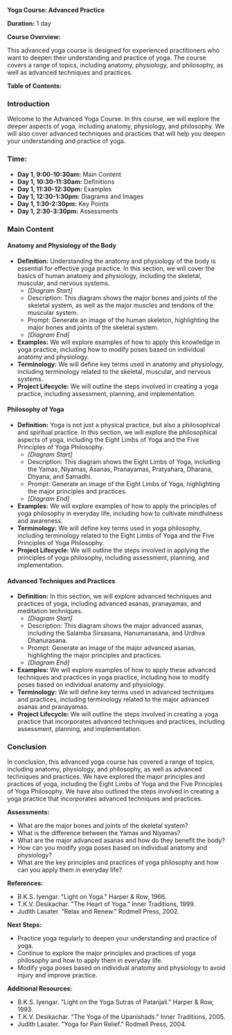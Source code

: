 **Yoga Course: Advanced Practice**

**Duration:** 1 day

**Course Overview:**

This advanced yoga course is designed for experienced practitioners who want to deepen their understanding and practice of yoga. The course covers a range of topics, including anatomy, physiology, and philosophy, as well as advanced techniques and practices.

**Table of Contents:**

### Introduction

Welcome to the Advanced Yoga Course. In this course, we will explore the deeper aspects of yoga, including anatomy, physiology, and philosophy. We will also cover advanced techniques and practices that will help you deepen your understanding and practice of yoga.

### Time:

* **Day 1, 9:00-10:30am:** Main Content
* **Day 1, 10:30-11:30am:** Definitions
* **Day 1, 11:30-12:30pm:** Examples
* **Day 1, 12:30-1:30pm:** Diagrams and Images
* **Day 1, 1:30-2:30pm:** Key Points
* **Day 1, 2:30-3:30pm:** Assessments

### Main Content

#### Anatomy and Physiology of the Body

* **Definition:** Understanding the anatomy and physiology of the body is essential for effective yoga practice. In this section, we will cover the basics of human anatomy and physiology, including the skeletal, muscular, and nervous systems.
	+ *[Diagram Start]*
	+ Description: This diagram shows the major bones and joints of the skeletal system, as well as the major muscles and tendons of the muscular system.
	+ Prompt: Generate an image of the human skeleton, highlighting the major bones and joints of the skeletal system.
	+ *[Diagram End]*
* **Examples:** We will explore examples of how to apply this knowledge in yoga practice, including how to modify poses based on individual anatomy and physiology.
* **Terminology:** We will define key terms used in anatomy and physiology, including terminology related to the skeletal, muscular, and nervous systems.
* **Project Lifecycle:** We will outline the steps involved in creating a yoga practice, including assessment, planning, and implementation.

#### Philosophy of Yoga

* **Definition:** Yoga is not just a physical practice, but also a philosophical and spiritual practice. In this section, we will explore the philosophical aspects of yoga, including the Eight Limbs of Yoga and the Five Principles of Yoga Philosophy.
	+ *[Diagram Start]*
	+ Description: This diagram shows the Eight Limbs of Yoga, including the Yamas, Niyamas, Asanas, Pranayamas, Pratyahara, Dharana, Dhyana, and Samadhi.
	+ Prompt: Generate an image of the Eight Limbs of Yoga, highlighting the major principles and practices.
	+ *[Diagram End]*
* **Examples:** We will explore examples of how to apply the principles of yoga philosophy in everyday life, including how to cultivate mindfulness and awareness.
* **Terminology:** We will define key terms used in yoga philosophy, including terminology related to the Eight Limbs of Yoga and the Five Principles of Yoga Philosophy.
* **Project Lifecycle:** We will outline the steps involved in applying the principles of yoga philosophy, including assessment, planning, and implementation.

#### Advanced Techniques and Practices

* **Definition:** In this section, we will explore advanced techniques and practices of yoga, including advanced asanas, pranayamas, and meditation techniques.
	+ *[Diagram Start]*
	+ Description: This diagram shows the major advanced asanas, including the Salamba Sirsasana, Hanumanasana, and Urdhva Dhanurasana.
	+ Prompt: Generate an image of the major advanced asanas, highlighting the major principles and practices.
	+ *[Diagram End]*
* **Examples:** We will explore examples of how to apply these advanced techniques and practices in yoga practice, including how to modify poses based on individual anatomy and physiology.
* **Terminology:** We will define key terms used in advanced techniques and practices, including terminology related to the major advanced asanas and pranayamas.
* **Project Lifecycle:** We will outline the steps involved in creating a yoga practice that incorporates advanced techniques and practices, including assessment, planning, and implementation.

### Conclusion

In conclusion, this advanced yoga course has covered a range of topics, including anatomy, physiology, and philosophy, as well as advanced techniques and practices. We have explored the major principles and practices of yoga, including the Eight Limbs of Yoga and the Five Principles of Yoga Philosophy. We have also outlined the steps involved in creating a yoga practice that incorporates advanced techniques and practices.

**Assessments:**

* What are the major bones and joints of the skeletal system?
* What is the difference between the Yamas and Niyamas?
* What are the major advanced asanas and how do they benefit the body?
* How can you modify yoga poses based on individual anatomy and physiology?
* What are the key principles and practices of yoga philosophy and how can you apply them in everyday life?

**References:**

* B.K.S. Iyengar. "Light on Yoga." Harper & Row, 1966.
* T.K.V. Desikachar. "The Heart of Yoga." Inner Traditions, 1999.
* Judith Lasater. "Relax and Renew." Rodmell Press, 2002.

**Next Steps:**

* Practice yoga regularly to deepen your understanding and practice of yoga.
* Continue to explore the major principles and practices of yoga philosophy and how to apply them in everyday life.
* Modify yoga poses based on individual anatomy and physiology to avoid injury and improve practice.

**Additional Resources:**

* B.K.S. Iyengar. "Light on the Yoga Sutras of Patanjali." Harper & Row, 1993.
* T.K.V. Desikachar. "The Yoga of the Upanishads." Inner Traditions, 2005.
* Judith Lasater. "Yoga for Pain Relief." Rodmell Press, 2004.
